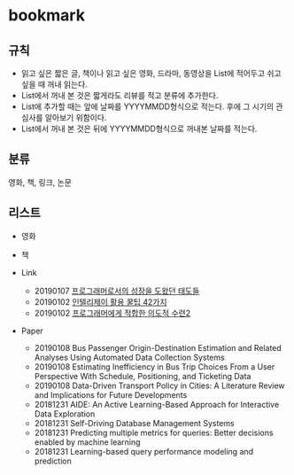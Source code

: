 # bookmark

## 규칙

- 읽고 싶은 짧은 글, 책이나 읽고 싶은 영화, 드라마, 동영상을 List에 적어두고 쉬고 싶을 때 꺼내 읽는다.
- List에서 꺼내 본 것은 짧게라도 리뷰를 적고 분류에 추가한다.
- List에 추가할 때는 앞에 날짜를 YYYYMMDD형식으로 적는다. 후에 그 시기의 관심사를 알아보기 위함이다.
- List에서 꺼내 본 것은 뒤에 YYYYMMDD형식으로 꺼내본 날짜를 적는다.
  
## 분류

영화, 책, 링크, 논문

## 리스트

- 영화

- 책

- Link
  - 20190107 [프로그래머로서의 성장을 도왔던 태도들](https://ahnheejong.name/articles/becoming-better-programmer/)
  - 20190102 [인텔리제이 활용 꿀팁 42가지](https://www.popit.kr/인텔리j-활용-꿀팁-42가지-정리/)
  - 20190102 [프로그래머에게 적합한 의도적 수련2](http://www.insightbook.co.kr/13171)
  
- Paper
  - 20190108 Bus Passenger Origin-Destination Estimation and Related Analyses Using Automated Data Collection Systems
  - 20190108 Estimating Inefficiency in Bus Trip Choices From a User Perspective With Schedule, Positioning, and Ticketing Data
  - 20190108 Data-Driven Transport Policy in Cities: A Literature Review and Implications for Future Developments
  - 20181231 AIDE: An Active Learning-Based Approach for Interactive Data Exploration
  - 20181231 Self-Driving Database Management Systems
  - 20181231 Predicting multiple metrics for queries: Better decisions enabled by machine learning
  - 20181231 Learning-based query performance modeling and prediction
